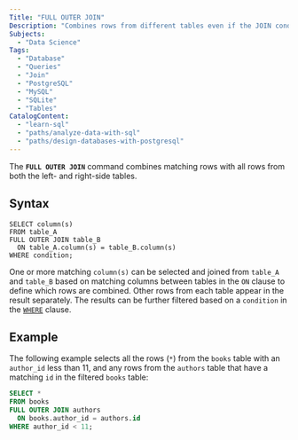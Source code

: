 ```yaml
---
Title: "FULL OUTER JOIN"
Description: "Combines rows from different tables even if the JOIN condition is not met."
Subjects:
  - "Data Science"
Tags:
  - "Database"
  - "Queries"
  - "Join"
  - "PostgreSQL"
  - "MySQL"
  - "SQLite"
  - "Tables"
CatalogContent:
  - "learn-sql"
  - "paths/analyze-data-with-sql"
  - "paths/design-databases-with-postgresql"
---
```


The **`FULL OUTER JOIN`** command combines matching rows with all rows from both the left- and right-side tables.

## Syntax

```pseudo
SELECT column(s)
FROM table_A
FULL OUTER JOIN table_B
  ON table_A.column(s) = table_B.column(s)
WHERE condition;
```

One or more matching `column(s)` can be selected and joined from `table_A` and `table_B` based on matching columns between tables in the `ON` clause to define which rows are combined. Other rows from each table appear in the result separately. The results can be further filtered based on a `condition` in the [`WHERE`](https://www.codecademy.com/resources/docs/sql/commands/where) clause.

## Example

The following example selects all the rows (`*`) from the `books` table with an `author_id` less than 11, and any rows from the `authors` table that have a matching `id` in the filtered `books` table:

```sql
SELECT *
FROM books
FULL OUTER JOIN authors
  ON books.author_id = authors.id
WHERE author_id < 11;
```
